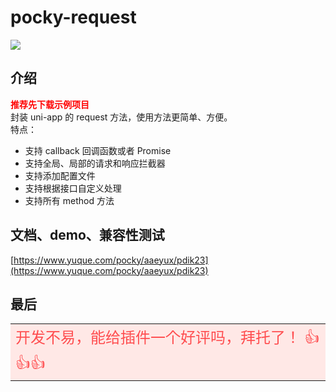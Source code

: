 # pocky-request

<img src="https://img.shields.io/badge/version-1.3.2-blue.svg?cacheSeconds=2592000" /><br />

## 介绍

<font color="red">**推荐先下载示例项目**</font><br />
封装 uni-app 的 request 方法，使用方法更简单、方便。<br />
特点：

- 支持 callback 回调函数或者 Promise
- 支持全局、局部的请求和响应拦截器
- 支持添加配置文件
- 支持根据接口自定义处理
- 支持所有 method 方法

## 文档、demo、兼容性测试

[https://www.yuque.com/pocky/aaeyux/pdik23](https://www.yuque.com/pocky/aaeyux/pdik23)

## 最后

<table><tr><td bgcolor="#FFE8E6" >
<font color="#FF4D4F" size="5">
开发不易，能给插件一个好评吗，拜托了！ 👍👍👍
</font>
</td></tr></table>
